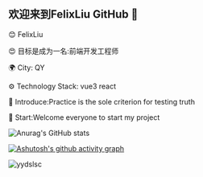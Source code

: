 ## 欢迎来到FelixLiu GitHub 👋
:blush: FelixLiu

:heart_eyes: 目标是成为一名:前端开发工程师

🌍 City: QY 

⚙️ Technology Stack: vue3 react

💅 Introduce:Practice is the sole criterion for testing truth

💬 Start:Welcome everyone to start my project

![Anurag's GitHub stats](https://github-readme-stats.vercel.app/api?username=yydslsc)

[![Ashutosh's github activity graph](https://github-readme-activity-graph.vercel.app/graph?username=yydslsc&theme=react-dark)](https://github.com/ashutosh00710/github-readme-activity-graph)

![yydslsc](https://count.getloli.com/@yydslsc?theme=booru-koe)



<!--
**yydslsc/yydslsc** is a ✨ _special_ ✨ repository because its `README.md` (this file) appears on your GitHub profile.

Here are some ideas to get you started:

- 🔭 I’m currently working on ...
- 🌱 I’m currently learning ...
- 👯 I’m looking to collaborate on ...
- 🤔 I’m looking for help with ...
- 💬 Ask me about ...
- 📫 How to reach me: ...
- 😄 Pronouns: ...
- ⚡ Fun fact: ...
-->
